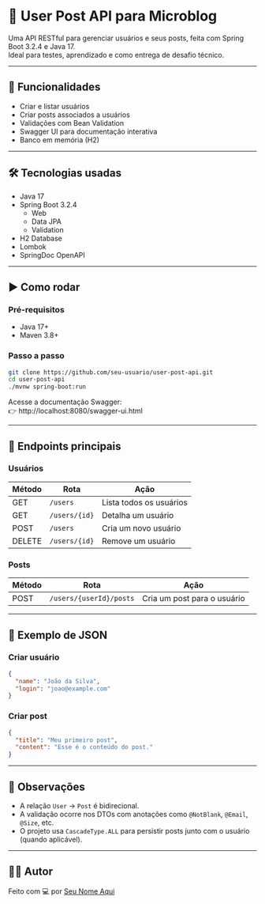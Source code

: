 # 📝 User Post API para Microblog

Uma API RESTful para gerenciar usuários e seus posts, feita com Spring Boot 3.2.4 e Java 17.  
Ideal para testes, aprendizado e como entrega de desafio técnico.

---

## 🚀 Funcionalidades

- Criar e listar usuários
- Criar posts associados a usuários
- Validações com Bean Validation
- Swagger UI para documentação interativa
- Banco em memória (H2)

---

## 🛠️ Tecnologias usadas

- Java 17
- Spring Boot 3.2.4
  - Web
  - Data JPA
  - Validation
- H2 Database
- Lombok
- SpringDoc OpenAPI

---

## ▶️ Como rodar

### Pré-requisitos

- Java 17+
- Maven 3.8+

### Passo a passo

```bash
git clone https://github.com/seu-usuario/user-post-api.git
cd user-post-api
./mvnw spring-boot:run
```

Acesse a documentação Swagger:  
👉 http://localhost:8080/swagger-ui.html

---

## 🔗 Endpoints principais

### Usuários

| Método | Rota          | Ação                    |
| ------ | ------------- | ----------------------- |
| GET    | `/users`      | Lista todos os usuários |
| GET    | `/users/{id}` | Detalha um usuário      |
| POST   | `/users`      | Cria um novo usuário    |
| DELETE | `/users/{id}` | Remove um usuário       |

### Posts

| Método | Rota                    | Ação                        |
| ------ | ----------------------- | --------------------------- |
| POST   | `/users/{userId}/posts` | Cria um post para o usuário |

---

## 🧪 Exemplo de JSON

### Criar usuário

```json
{
  "name": "João da Silva",
  "login": "joao@example.com"
}
```

### Criar post

```json
{
  "title": "Meu primeiro post",
  "content": "Esse é o conteúdo do post."
}
```

---

## 🧠 Observações

- A relação `User` → `Post` é bidirecional.
- A validação ocorre nos DTOs com anotações como `@NotBlank`, `@Email`, `@Size`, etc.
- O projeto usa `CascadeType.ALL` para persistir posts junto com o usuário (quando aplicável).

---

## 👨‍💻 Autor

Feito com 💻 por [Seu Nome Aqui](https://github.com/vini-basilio)
